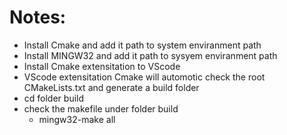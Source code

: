 # Notes:
* Install Cmake and add it path to system enviranment path
* Install MINGW32 and add it path to sysyem enviranment path
* Install Cmake extensitation to VScode
* VScode extensitation Cmake will automotic check the root CMakeLists.txt and generate a build folder
* cd folder build
* check the makefile under folder build
  * mingw32-make all
